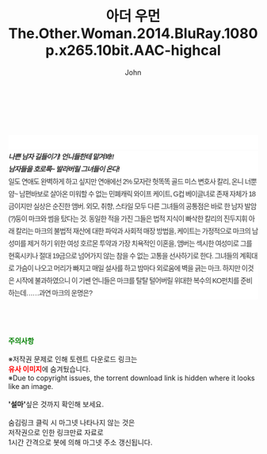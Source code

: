﻿---
layout: post
title:  "아더 우먼 The.Other.Woman.2014.BluRay.1080p.x265.10bit.AAC-highcal"
author: John
categories: [ 영화 ]
tags: [  ]
image:  
description: "아더 우먼 The.Other.Woman.2014.BluRay.1080p.x265.10bit.AAC-highcal torrent 정보 공유"
toc: true
toc_sticky: true
---

<br>
<div class="view-img">
<a class="view_image" href="https://torrentmobile59.com/bbs/view_image.php?fn=%2Fdata%2Ffile%2Fmovie%2F1999782722_R87Zaz1c_b1a055e3cddd4eb9cc3e29f07773b8a1ed2ad038.jpg" target="_blank"><img alt="" class="img-tag" content="https://torrentmobile59.com/data/file/movie/1999782722_R87Zaz1c_b1a055e3cddd4eb9cc3e29f07773b8a1ed2ad038.jpg" itemprop="image" src="https://torrentmobile59.com/data/file/movie/1999782722_R87Zaz1c_b1a055e3cddd4eb9cc3e29f07773b8a1ed2ad038.jpg"/></a></div><div class="view-content" itemprop="description">
<p><br/></p><div class="title_area" style="margin:0px 0px 9px;padding:0px;list-style:none;font-size:12px;font-family:'나눔고딕', NanumGothic, '돋움', Dotum, Helvetica, 'AppleSDGothicNeo-Medium', AppleGothic, sans-serif;height:30px;float:none;background-color:rgb(255,255,255);"><h4 class="h_story" style="margin:5px 10px 0px 0px;padding:0px;list-style:none;font-size:12px;font-family:'돋움', sans-serif;height:18px;width:49px;background:url(&quot;https://ssl.pstatic.net/static/movie/2020/10/h_tx_sp5.png&quot;) no-repeat 0px -17px;float:left;"><strong class="blind" style="margin:0px;padding:0px;list-style:none;font-size:0px;font-family:inherit;color:inherit;width:1px;height:1px;line-height:0;">줄거리</strong></h4></div><h5 class="h_tx_story" style="margin:-7px 0px 1px;padding:0px;list-style:none;font-size:14px;font-family:'나눔고딕', NanumGothic, Helvetica, sans-serif;color:rgb(51,51,51);background-image:url(&quot;https://ssl.pstatic.net/static/movie/2014/01/blank.gif&quot;);letter-spacing:-1px;line-height:25px;background-color:rgb(255,255,255);">나쁜 남자 길들이기! 언니들한테 맡겨봐!!<br style="list-style:none;font-size:12px;font-family:'돋움', sans-serif;color:rgb(0,0,0);"/>남자들을 호로록~ 발라버릴 그녀들이 온다!</h5><p class="con_tx" style="margin-top:-1px;margin-bottom:-6px;list-style:none;font-size:14px;font-family:'나눔고딕', NanumGothic, '돋움', Dotum, Helvetica, 'AppleSDGothicNeo-Medium', AppleGothic, sans-serif;color:rgb(51,51,51);background-image:url(&quot;https://ssl.pstatic.net/static/movie/2014/01/blank.gif&quot;);letter-spacing:-1px;line-height:25px;background-color:rgb(255,255,255);">일도 연애도 완벽하게 하고 싶지만 연애에선 2% 모자란 헛똑똑 골드 미스 변호사 칼리, 온니 너뿐얌~ 남편바보로 살아온 미워할 수 없는 민폐캐릭 와이프 케이트, G컵 베이글녀로 존재 자체가 18금이지만 실상은 순진한 앰버. 외모, 취향, 스타일 모두 다른 그녀들의 공통점은 바로 한 남자 발암(?)둥이 마크와 썸을 탔다는 것. 동일한 적을 가진 그들은 법적 지식이 빠삭한 칼리의 진두지휘 아래 칼리는 마크의 불법적 재산에 대한 파악과 사회적 매장 방법을, 케이트는 가정적으로 마크의 남성미를 제거 하기 위한 여성 호르몬 투약과 가장 치욕적인 이혼을, 앰버는 섹시한 여성미로 그를 현혹시키나 절대 19금으로 넘어가지 않는 참을 수 없는 고통을 선사하기로 한다. 그녀들의 계획대로 가슴이 나오고 머리가 빠지고 매일 설사를 하고 밤마다 외로움에 벽을 긁는 마크. 하지만 이것은 시작에 불과하였으니 이 기쎈 언니들은 마크를 탈탈 털어버릴 위대한 복수의 KO펀치를 준비하는데……과연 마크의 운명은?</p> </div>
    
<br><br><br>
<p data-ke-size="size16"><b><span style="color: green;">주의사항</span></b><br /><br />※저작권 문제로 인해 토렌트 다운로드 링크는<br /><b><span style="color: red;">유사 이미지</span></b>에 숨겨뒀습니다.<br />※Due to copyright issues, the torrent download link is hidden where it looks like an image.<br /><br /><b>'설마'</b>싶은 것까지 확인해 보세요.<br /><br />숨김링크 클릭 시 마그넷 나타나지 않는 것은<br />저작권으로 인한 링크만료 자료로<br />1시간 간격으로 봇에 의해 마그넷 주소 갱신됩니다.</p>
